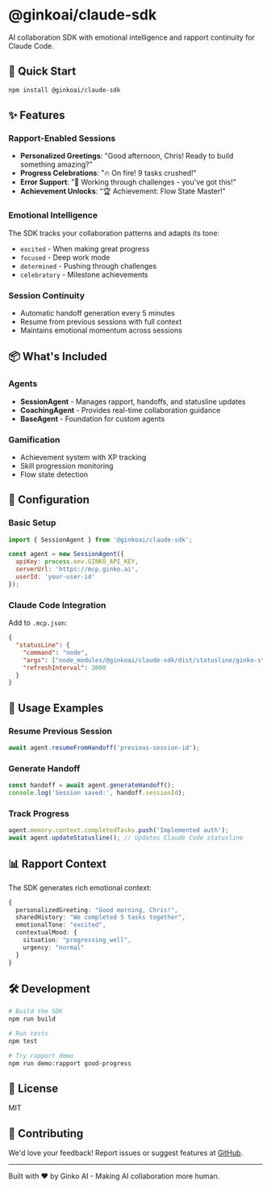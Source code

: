 # @ginkoai/claude-sdk

AI collaboration SDK with emotional intelligence and rapport continuity for Claude Code.

## 🚀 Quick Start

```bash
npm install @ginkoai/claude-sdk
```

## ✨ Features

### Rapport-Enabled Sessions
- **Personalized Greetings**: "Good afternoon, Chris! Ready to build something amazing?"
- **Progress Celebrations**: "🔥 On fire! 9 tasks crushed!"
- **Error Support**: "💪 Working through challenges - you've got this!"
- **Achievement Unlocks**: "🏆 Achievement: Flow State Master!"

### Emotional Intelligence
The SDK tracks your collaboration patterns and adapts its tone:
- `excited` - When making great progress
- `focused` - Deep work mode
- `determined` - Pushing through challenges
- `celebratory` - Milestone achievements

### Session Continuity
- Automatic handoff generation every 5 minutes
- Resume from previous sessions with full context
- Maintains emotional momentum across sessions

## 📦 What's Included

### Agents
- **SessionAgent** - Manages rapport, handoffs, and statusline updates
- **CoachingAgent** - Provides real-time collaboration guidance
- **BaseAgent** - Foundation for custom agents

### Gamification
- Achievement system with XP tracking
- Skill progression monitoring
- Flow state detection

## 🔧 Configuration

### Basic Setup

```javascript
import { SessionAgent } from '@ginkoai/claude-sdk';

const agent = new SessionAgent({
  apiKey: process.env.GINKO_API_KEY,
  serverUrl: 'https://mcp.ginko.ai',
  userId: 'your-user-id'
});
```

### Claude Code Integration

Add to `.mcp.json`:

```json
{
  "statusLine": {
    "command": "node",
    "args": ["node_modules/@ginkoai/claude-sdk/dist/statusline/ginko-statusline.cjs"],
    "refreshInterval": 3000
  }
}
```

## 🎯 Usage Examples

### Resume Previous Session

```javascript
await agent.resumeFromHandoff('previous-session-id');
```

### Generate Handoff

```javascript
const handoff = await agent.generateHandoff();
console.log('Session saved:', handoff.sessionId);
```

### Track Progress

```javascript
agent.memory.context.completedTasks.push('Implemented auth');
await agent.updateStatusline(); // Updates Claude Code statusline
```

## 📊 Rapport Context

The SDK generates rich emotional context:

```typescript
{
  personalizedGreeting: "Good morning, Chris!",
  sharedHistory: "We completed 5 tasks together",
  emotionalTone: "excited",
  contextualMood: {
    situation: "progressing_well",
    urgency: "normal"
  }
}
```

## 🛠 Development

```bash
# Build the SDK
npm run build

# Run tests
npm test

# Try rapport demo
npm run demo:rapport good-progress
```

## 📝 License

MIT

## 🤝 Contributing

We'd love your feedback! Report issues or suggest features at [GitHub](https://github.com/ginko/claude-sdk).

---

Built with ❤️ by Ginko AI - Making AI collaboration more human.